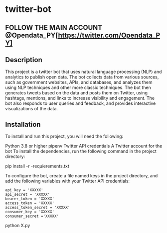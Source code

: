 # twitter-bot
## FOLLOW THE MAIN ACCOUNT @Opendata_PY[https://twitter.com/Opendata_PY]
## Description

This project is a twitter bot that uses natural language processing (NLP) and analytics to publish open data. The bot collects data from various sources, such as government websites, APIs, and databases, and analyzes them using NLP techniques and other more classic techniques. The bot then generates tweets based on the data and posts them on Twitter, using hashtags, mentions, and links to increase visibility and engagement. The bot also responds to user queries and feedback, and provides interactive visualizations of the data.

## Installation

To install and run this project, you will need the following:

Python 3.8 or higher
pipenv
Twitter API credentials
A Twitter account for the bot
To install the dependencies, run the following command in the project directory:

pip install -r -requierements.txt

To configure the bot, create a file named keys in the project directory, and add the following variables with your Twitter API credentials:

```
api_key = 'XXXXX'
api_secret = 'XXXXX'
bearer_token = 'XXXXX'
access_token = 'XXXXX'
access_token_secret = 'XXXXX'
consumer_key = 'XXXXX'
consumer_secret ='XXXXX'
```

python X.py

